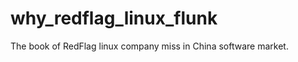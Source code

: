 why_redflag_linux_flunk
=======================

The book of RedFlag linux company miss in China software market. 
